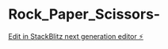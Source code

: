 # Rock_Paper_Scissors-

[Edit in StackBlitz next generation editor ⚡️](https://stackblitz.com/~/github.com/KaliBlip/Rock_Paper_Scissors-)